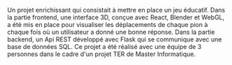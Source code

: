 Un projet enrichissant qui consistait à mettre en place un jeu éducatif. 
Dans la partie frontend, une interface 3D, conçue avec React, Blender et WebGL, a été mis en place pour visualiser les déplacements de chaque pion à chaque fois où un utilisateur a donné une bonne réponse.
Dans la partie backend, un Api REST développé avec Flask qui se communique avec une base de données SQL.
Ce projet a été réalisé avec une équipe de 3 personnes dans le cadre d'un projet TER de Master Informatique.
